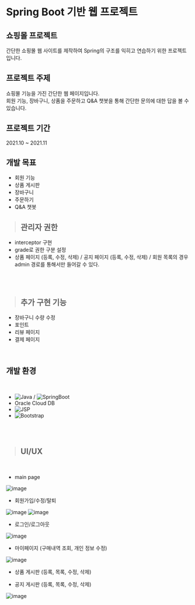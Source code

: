 # Spring Boot 기반 웹 프로젝트

## 쇼핑몰 프로젝트

간단한 쇼핑몰 웹 사이트를 제작하여 Spring의 구조를 익히고 연습하기 위한 프로젝트입니다.



## 프로젝트 주제

쇼핑몰 기능을 가진 간단한 웹 페이지입니다. <br>
회원 기능, 장바구니, 상품을 주문하고 Q&A 챗봇을 통해 간단한 문의에 대한 답을 볼 수 있습니다.



## 프로젝트 기간

2021.10 ~ 2021.11



## 개발 목표

- 회원 기능
- 상품 게시판
- 장바구니
- 주문하기
- Q&A 챗봇

> ## 관리자 권한 

- interceptor 구현
- grade로 권한 구분 설정
- 상품 페이지 (등록, 수정, 삭제) / 공지 페이지 (등록, 수정, 삭제) / 회원 목록의 경우 admin 경로를 통해서만 들어갈 수 있다.

<br><br>

> ## 추가 구현 기능

- 장바구니 수량 수정
- 포인트 
- 리뷰 페이지
- 결제 페이지

<br>

## 개발 환경

<br>

- ![Java](https://img.shields.io/badge/-Java-007396?logo=java&logoColor=white&style=flat-square&logoHeight=50) / ![SpringBoot](https://img.shields.io/badge/-Springboot-6DB33F?logo=springboot&logoColor=white&style=flat-square&logoHeight=50)
- Oracle Cloud DB
- ![JSP](https://img.shields.io/badge/-Jsp-F7DF1E?logo=jsp&logoColor=white&style=flat-square&logoHeight=50)
- ![Bootstrap](https://img.shields.io/badge/-Bootstrap-7952B3?logo=Bootstrap&logoColor=white&style=flat-square&logoHeight=50)

<br><br>

> ## UI/UX

<br>

- main page

![image](https://user-images.githubusercontent.com/49184115/139385642-7c2c5be6-09c8-47e4-8e15-ee61fa4650f5.png)


- 회원가입/수정/탈퇴

![image](https://user-images.githubusercontent.com/49184115/139385712-2ab64715-10b0-4fd7-8875-3bafa1d9d47d.png)
![image](https://user-images.githubusercontent.com/49184115/139385748-1f36be89-0625-4112-9719-fc787256802f.png)

- 로그인/로그아웃

![image](https://user-images.githubusercontent.com/49184115/139385772-d823f653-27ba-41f4-a1c1-b088faab4d5b.png)

- 마이페이지 (구매내역 조회, 개인 정보 수정)

![image](https://user-images.githubusercontent.com/49184115/139385810-aad32cfb-0d33-4a2e-83c4-4717f1f4aef1.png)

- 상품 게시판 (등록, 목록, 수정, 삭제)

- 공지 게시판 (등록, 목록, 수정, 삭제)

![image](https://user-images.githubusercontent.com/49184115/139385900-cf2b4408-71f1-4a3f-819d-cf03998cb702.png)


<br><br>
